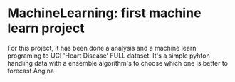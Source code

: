 # MachineLearning: first machine learn project
For this project, it has been done a analysis and a machine learn programing to UCI 'Heart Disease' FULL dataset.
It's a simple pyhton handling data with a ensemble algorithm's to choose which one is better to forecast Angina
